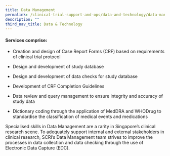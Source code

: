 ```yaml
---
title: Data Management
permalink: /clinical-trial-support-and-ops/data-and-technology/data-management/
description: ""
third_nav_title: Data & Technology
---
```

#### Services comprise: 

*   Creation and design of Case Report Forms (CRF) based on requirements of clinical trial protocol
    
*   Design and development of study database
    
*   Design and development of data checks for study database
    
*   Development of CRF Completion Guidelines
    
*   Data review and query management to ensure integrity and accuracy of study data
    
*   Dictionary coding through the application of MedDRA and WHODrug to standardise the classification of medical events and medications
    

  

Specialised skills in Data Management are a rarity in Singapore’s clinical research scene. To adequately support internal and external stakeholders in clinical research, SCRI’s Data Management team strives to improve the processes in data collection and data checking through the use of Electronic Data Capture (EDC).